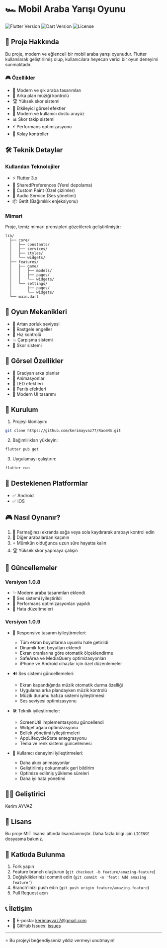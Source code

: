 # 🏎️ Mobil Araba Yarışı Oyunu

![Flutter Version](https://img.shields.io/badge/Flutter-3.x-blue)
![Dart Version](https://img.shields.io/badge/Dart-3.x-blue)
![License](https://img.shields.io/badge/License-MIT-green)

## 📱 Proje Hakkında

Bu proje, modern ve eğlenceli bir mobil araba yarışı oyunudur. Flutter kullanılarak geliştirilmiş olup, kullanıcılara heyecan verici bir oyun deneyimi sunmaktadır.

### 🎮 Özellikler

- 🚗 Modern ve şık araba tasarımları
- 🎵 Arka plan müziği kontrolü
- 🏆 Yüksek skor sistemi
- 🌈 Etkileyici görsel efektler
- 🎨 Modern ve kullanıcı dostu arayüz
- 📊 Skor takip sistemi
- ⚡ Performans optimizasyonu
- 🔧 Kolay kontroller

## 🛠️ Teknik Detaylar

### Kullanılan Teknolojiler

- ⚡ Flutter 3.x
- 💾 SharedPreferences (Yerel depolama)
- 🎨 Custom Paint (Özel çizimler)
- 🎵 Audio Service (Ses yönetimi)
- 📦 GetIt (Bağımlılık enjeksiyonu)

### Mimari

Proje, temiz mimari prensipleri gözetilerek geliştirilmiştir:

```
lib/
  ├── core/
  │   ├── constants/
  │   ├── services/
  │   ├── styles/
  │   └── widgets/
  ├── features/
  │   ├── game/
  │   │   ├── models/
  │   │   ├── pages/
  │   │   └── widgets/
  │   └── settings/
  │       ├── pages/
  │       └── widgets/
  └── main.dart
```

## 🎯 Oyun Mekanikleri

- 🏁 Artan zorluk seviyesi
- 🚦 Rastgele engeller
- 💨 Hız kontrolü
- 💥 Çarpışma sistemi
- 🎯 Skor sistemi

## 🎨 Görsel Özellikler

- 🌈 Gradyan arka planlar
- 💫 Animasyonlar
- 🚥 LED efektleri
- 🌟 Parıltı efektleri
- 🎨 Modern UI tasarımı

## 🚀 Kurulum

1. Projeyi klonlayın:
```bash
git clone https://github.com/kerimayvaz77/RaceNS.git
```

2. Bağımlılıkları yükleyin:
```bash
flutter pub get
```

3. Uygulamayı çalıştırın:
```bash
flutter run
```

## 📱 Desteklenen Platformlar

- ✅ Android
- ✅ iOS

## 🎮 Nasıl Oynanır?

1. 🎯 Parmağınızı ekranda sağa veya sola kaydırarak arabayı kontrol edin
2. 🚗 Diğer arabalardan kaçının
3. ⭐ Mümkün olduğunca uzun süre hayatta kalın
4. 🏆 Yüksek skor yapmaya çalışın

## 🔄 Güncellemeler

### Versiyon 1.0.8
- ✨ Modern araba tasarımları eklendi
- 🎵 Ses sistemi iyileştirildi
- 🚀 Performans optimizasyonları yapıldı
- 🐛 Hata düzeltmeleri

### Versiyon 1.0.9
- 🎨 Responsive tasarım iyileştirmeleri:
  - Tüm ekran boyutlarına uyumlu hale getirildi
  - Dinamik font boyutları eklendi
  - Ekran oranlarına göre otomatik ölçeklendirme
  - SafeArea ve MediaQuery optimizasyonları
  - iPhone ve Android cihazlar için özel düzenlemeler

- 🔊 Ses sistemi güncellemeleri:
  - Ekran kapandığında müzik otomatik durma özelliği
  - Uygulama arka plandayken müzik kontrolü
  - Müzik durumu hafıza sistemi iyileştirmesi
  - Ses seviyesi optimizasyonu

- 🛠️ Teknik iyileştirmeler:
  - ScreenUtil implementasyonu güncellendi
  - Widget ağacı optimizasyonu
  - Bellek yönetimi iyileştirmeleri
  - AppLifecycleState entegrasyonu
  - Tema ve renk sistemi güncellemesi

- 📱 Kullanıcı deneyimi iyileştirmeleri:
  - Daha akıcı animasyonlar
  - Geliştirilmiş dokunmatik geri bildirim
  - Optimize edilmiş yükleme süreleri
  - Daha iyi hata yönetimi

## 👨‍💻 Geliştirici

Kerim AYVAZ

## 📄 Lisans

Bu proje MIT lisansı altında lisanslanmıştır. Daha fazla bilgi için `LICENSE` dosyasına bakınız.

## 🤝 Katkıda Bulunma

1. Fork yapın
2. Feature branch oluşturun (`git checkout -b feature/amazing-feature`)
3. Değişikliklerinizi commit edin (`git commit -m 'feat: Add amazing feature'`)
4. Branch'inizi push edin (`git push origin feature/amazing-feature`)
5. Pull Request açın

## 📞 İletişim

- 📧 E-posta: kerimayvaz7@gmail.com
- 💬 GitHub Issues: [issues](https://github.com/kerimayvaz77/RaceNS/issues)

---

⭐ Bu projeyi beğendiyseniz yıldız vermeyi unutmayın!
